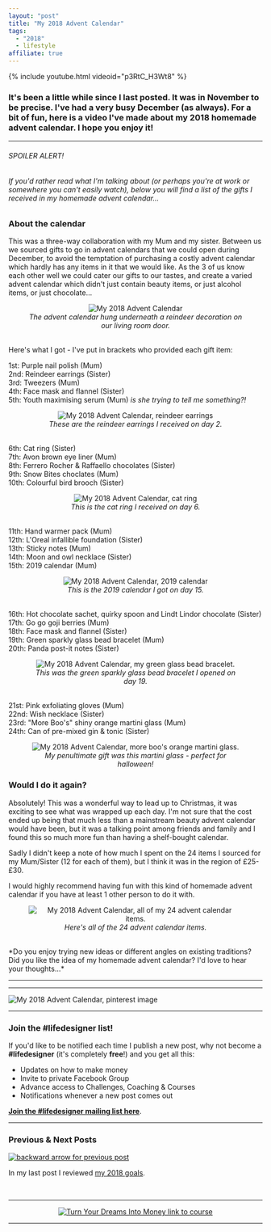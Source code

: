 ```yaml
---
layout: "post"
title: "My 2018 Advent Calendar"
tags:
  - "2018"
  - lifestyle
affiliate: true
---
```


{% include youtube.html videoid="p3RtC_H3Wt8" %}

### It's been a little while since I last posted. It was in November to be precise. I've had a very busy December (as always). For a bit of fun, here is a video I've made about my 2018 homemade advent calendar. I hope you enjoy it!

***

###### SPOILER ALERT!
###### If you'd rather read what I'm talking about (or perhaps you're at work or somewhere you can't easily watch), below you will find a list of the gifts I received in my homemade advent calendar...

### About the calendar
This was a three-way collaboration with my Mum and my sister. Between us we sourced gifts to go in advent calendars that we could open during December, to avoid the temptation of purchasing a costly advent calendar which hardly has any items in it that we would like. As the 3 of us know each other well we could cater our gifts to our tastes, and create a varied advent calendar which didn't just contain beauty items, or just alcohol items, or just chocolate...

<center>
<figure>
    <img src='/i/2018/lifestyle/advent-calendar-pic.png' alt='My 2018 Advent Calendar'>
    <figcaption><i>The advent calendar hung underneath a reindeer decoration on our living room door.</i></figcaption>
</figure>
</center>

<br>
Here's what I got - I've put in brackets who provided each gift item:

1st: Purple nail polish (Mum)<br>
2nd: Reindeer earrings (Sister)<br>
3rd: Tweezers (Mum)<br>
4th: Face mask and flannel (Sister)<br>
5th: Youth maximising serum (Mum) <i>is she trying to tell me something?!</i><br>

<center>
<figure>
    <img src='/i/2018/lifestyle/day-2.png' alt='My 2018 Advent Calendar, reindeer earrings'>
    <figcaption><i>These are the reindeer earrings I received on day 2.</i></figcaption>
</figure>
</center>
<br>
6th: Cat ring (Sister)<br>
7th: Avon brown eye liner (Mum)<br>
8th: Ferrero Rocher & Raffaello chocolates (Sister)<br>
9th: Snow Bites choclates (Mum)<br>
10th: Colourful bird brooch (Sister)<br>

<center>
<figure>
    <img src='/i/2018/lifestyle/day-6-b.png' alt='My 2018 Advent Calendar, cat ring'>
    <figcaption><i>This is the cat ring I received on day 6.</i></figcaption>
</figure>
</center>
<br>
11th: Hand warmer pack (Mum)<br>
12th: L'Oreal infallible foundation (Sister)<br>
13th: Sticky notes (Mum)<br>
14th: Moon and owl necklace (Sister)<br>
15th: 2019 calendar (Mum)<br>

<center>
<figure>
    <img src='/i/2018/lifestyle/day-15.png' alt='My 2018 Advent Calendar, 2019 calendar'>
    <figcaption><i>This is the 2019 calendar I got on day 15.</i></figcaption>
</figure>
</center>
<br>
16th: Hot chocolate sachet, quirky spoon and Lindt Lindor chocolate (Sister)<br>
17th: Go go goji berries (Mum)<br>
18th: Face mask and flannel (Sister)<br>
19th: Green sparkly glass bead bracelet (Mum)<br>
20th: Panda post-it notes (Sister)<br>

<center>
<figure>
    <img src='/i/2018/lifestyle/day-19.png' alt='My 2018 Advent Calendar, my green glass bead bracelet.'>
    <figcaption><i>This was the green sparkly glass bead bracelet I opened on day 19.</i></figcaption>
</figure>
</center>
<br>
21st: Pink exfoliating gloves (Mum)<br>
22nd: Wish necklace (Sister)<br>
23rd: "More Boo's" shiny orange martini glass (Mum)<br>
24th: Can of pre-mixed gin & tonic (Sister)<br>

<center>
<figure>
    <img src='/i/2018/lifestyle/day-23.png' alt="My 2018 Advent Calendar, more boo's orange martini glass.">
    <figcaption><i>My penultimate gift was this martini glass - perfect for halloween!</i></figcaption>
</figure>
</center>

### Would I do it again?
Absolutely! This was a wonderful way to lead up to Christmas, it was exciting to see what was wrapped up each day. I'm not sure that the cost ended up being that much less than a mainstream beauty advent calendar would have been, but it was a talking point among friends and family and I found this so much more fun than having a shelf-bought calendar.

Sadly I didn't keep a note of how much I spent on the 24 items I sourced for my Mum/Sister (12 for each of them), but I think it was in the region of £25-£30.

I would highly recommend having fun with this kind of homemade advent calendar if you have at least 1 other person to do it with.

<center>
<figure>
    <img src='/i/2018/lifestyle/all-advent-items.png' alt="My 2018 Advent Calendar, all of my 24 advent calendar items.">
    <figcaption><i>Here's all of the 24 advent calendar items.</i></figcaption>
</figure>
</center>

<br>
*Do you enjoy trying new ideas or different angles on existing traditions? Did you like the idea of my homemade advent calendar? I'd love to hear your thoughts...*

*** 

<!-- START ADVERTISER: DLP main offer -->
<script type="text/javascript">
var uri = 'https://impgb.tradedoubler.com/imp?type(img)g(21911116)a(3052184)' + new String (Math.random()).substring (2, 11);
document.write('<a href="https://clkuk.tradedoubler.com/click?p=8854&a=3052184&g=21911116" target="_BLANK"><img src="'+uri+'" border=0></a>');
</script><!-- END ADVERTISER: DLP main offer -->

***

![My 2018 Advent Calendar, pinterest image](/i/2018/lifestyle/my-2018-advent-calendar-pin.png)

***

### Join the #lifedesigner list!

If you'd like to be notified each time I publish a new post, why not become a <b>#lifedesigner</b> (it's completely <b>free</b>!) and you get all this:

- Updates on how to make money
- Invite to private Facebook Group
- Advance access to Challenges, Coaching & Courses
- Notifications whenever a new post comes out

[**Join the #lifedesigner mailing list here**](/signup/signup_page).

***

### Previous & Next Posts

<a href="/posts/2018-goals-review.html" style="float: left"><img src='/i/backward.png' alt='backward arrow for previous post' /></a> &nbsp;
<!-- <a href="/posts/best-free-family-festival.html" style="float: right"><img src='/i/forward.png' alt='forward arrow for next post' /></a> -->
In my last post I reviewed [my 2018 goals](/posts/2018-goals-review.html).<br>
<!-- &nbsp;&nbsp;Next you can read about [the annual FREE Coventry Godiva festival](/posts/best-free-family-festival.html), perfect for frugal daytrippers!-->
<br>

***

<center>
<!-- START ADVERTISER: Emma Drew turn your dreams course -->
<center>
<a href="http://bit.ly/turnyourdreamsintomoney" target="_blank"><img src='/aff/turn-your-dreams-into-money-728x90.png' alt='Turn Your Dreams Into Money link to course' /></a>
</center>
<!-- END ADVERTISER: Emma Drew turn your dreams course -->
</center>

***


